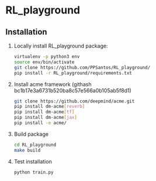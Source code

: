 # RL_playground

## Installation 
1. Locally install RL_playground package:
	  ``` bash
	  virtualenv -p python3 env
	  source env/bin/activate
	  git clone https://github.com/PPSantos/RL_playground/
	  pip install -r RL_playground/requirements.txt
    ```
2. Install acme framework (githash bc1b17e3a6731b520ba8c57e566a0b105ab5f8d1)
	```bash
	git clone https://github.com/deepmind/acme.git
	pip install dm-acme[reverb]
	pip install dm-acme[tf]
	pip install dm-acme[jax]
	pip install -e acme/
	```
3. Build package
	  ``` bash
	  cd RL_playground
	  make build
    ```
 4. Test installation
	  ``` bash
	  python train.py
    ```
